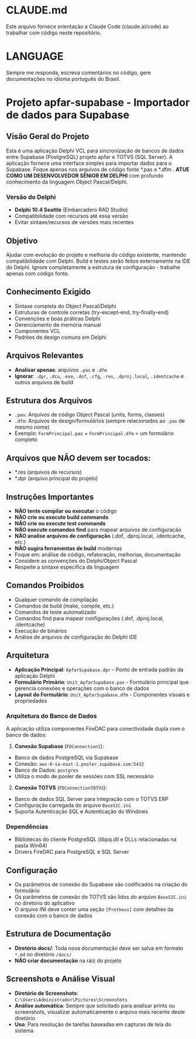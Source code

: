 # CLAUDE.md

Este arquivo fornece orientação a Claude Code (claude.ai/code) ao trabalhar com código neste repositório.

# LANGUAGE

Sempre me responda, escreva comentários no código, gere documentações no idioma português do Brasil.

# Projeto apfar-supabase - Importador de dados para Supabase

## Visão Geral do Projeto

Esta é uma aplicação Delphi VCL para sincronização de bancos de dados entre Supabase (PostgreSQL) projeto apfar e TOTVS (SQL Server). A aplicação fornece uma interface simples para importar dados para o Supabase.
Foque apenas nos arquivos de código fonte *.pas e *.dfm .
**ATUE COMO UM DESENVOLVEDOR SÊNIOR EM DELPHI** com profundo conhecimento da linguagem Object Pascal/Delphi.

### Versão do Delphi
- **Delphi 10.4 Seattle** (Embarcadero RAD Studio)
- Compatibilidade com recursos até essa versão
- Evitar sintaxe/recursos de versões mais recentes

## Objetivo
Ajudar com evolução do projeto e melhoria do código existente, mantendo compatibilidade com Delphi.
Build e testes serão feitos externamente na IDE do Delphi.
Ignore completamente a estrutura de configuração - trabalhe apenas com código fonte.

## Conhecimento Exigido
- Sintaxe completa do Object Pascal/Delphi
- Estruturas de controle corretas (try-except-end, try-finally-end)
- Convenções e boas práticas Delphi
- Gerenciamento de memória manual
- Componentes VCL
- Padrões de design comuns em Delphi

## Arquivos Relevantes
- **Analisar apenas**: arquivos `.pas` e `.dfm`
- **Ignorar**: `.dpr`, `.dcu`, `.exe`, `.dof`, `.cfg`, `.res`, `.dproj.local`, `.identcache` e outros arquivos de build

## Estrutura dos Arquivos
- `.pas`: Arquivos de código Object Pascal (units, forms, classes)
- `.dfm`: Arquivos de design/formulários (sempre relacionados ao `.pas` de mesmo nome)
- Exemplo: `FormPrincipal.pas` + `FormPrincipal.dfm` = um formulário completo

## Arquivos que NÃO devem ser tocados:
- *.res (arquivos de recursos)
- *.dpr (arquivo principal do projeto)

## Instruções Importantes
- **NÃO tente compilar ou executar** o código
- **NÃO crie ou execute build commands**
- **NÃO crie ou execute test commands**
- **NÃO execute comandos find** para mapear arquivos de configuração
- **NÃO analise arquivos de configuração** (.dof, .dproj.local, .identcache, etc.)
- **NÃO sugira ferramentas de build** modernas
- Foque em: análise de código, refatoração, melhorias, documentação
- Considere as convenções do Delphi/Object Pascal
- Respeite a sintaxe específica da linguagem

## Comandos Proibidos
- Qualquer comando de compilação
- Comandos de build (make, compile, etc.)
- Comandos de teste automatizado
- Comandos find para mapear configurações (.dof, .dproj.local, .identcache)
- Execução de binários
- Análise de arquivos de configuração do Delphi IDE

## Arquitetura

- **Aplicação Principal**: `ApfarSupabase.dpr` - Ponto de entrada padrão da aplicação Delphi
- **Formulário Primário**: `Unit_ApfarSupabase.pas` - Formulário principal que gerencia conexões e operações com o banco de dados
- **Layout do Formulário**: `Unit_ApfarSupabase.dfm` - Componentes visuais e propriedades

### Arquitetura do Banco de Dados

A aplicação utiliza componentes FireDAC para conectividade dupla com o banco de dados:

1. **Conexão Supabase** (`FDConnection1`):
- Banco de dados PostgreSQL via Supabase
- Conexão: `aws-0-sa-east-1.pooler.supabase.com:5432`
- Banco de Dados: `postgres`
- Utiliza o modo de pooler de sessões com SSL necessário

2. **Conexão TOTVS** (`FDConnectionTOTVS`):
- Banco de dados SQL Server para integração com o TOTVS ERP
- Configuração carregada do arquivo `BaseSIC.ini`
- Suporta Autenticação SQL e Autenticação do Windows

### Dependências
- Bibliotecas do cliente PostgreSQL (libpq.dll e DLLs relacionadas na pasta Win64)
- Drivers FireDAC para PostgreSQL e SQL Server

## Configuração

- Os parâmetros de conexão do Supabase são codificados na criação do formulário
- Os parâmetros de conexão do TOTVS são lidos do arquivo `BaseSIC.ini` no diretório do aplicativo
- O arquivo INI deve conter uma seção `[Protheus]` com detalhes da conexão com o banco de dados

## Estrutura de Documentação
- **Diretório docs/**: Toda nova documentação deve ser salva em formato `*.md` no diretório `/docs/`
- **NÃO criar documentação** na raiz do projeto

## Screenshots e Análise Visual
- **Diretório de Screenshots**: `C:\Users\Administrador\Pictures\Screenshots`
- **Análise automática**: Sempre que solicitado para analisar prints ou screenshots, visualizar automaticamente o arquivo mais recente deste diretório
- **Uso**: Para resolução de tarefas baseadas em capturas de tela do sistema